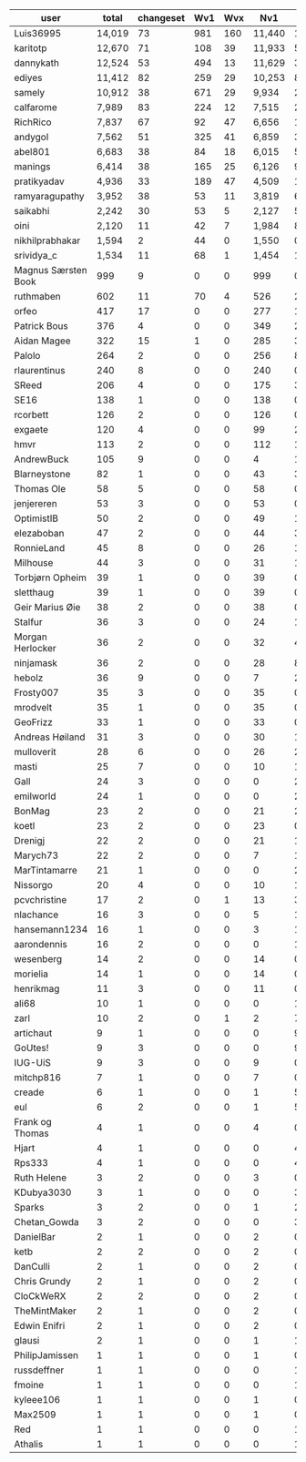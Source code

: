 user | total | changeset | Wv1 | Wvx | Nv1 | Nvx | Rv1 | Rvx
--- | --- | --- | --- | --- | --- | --- | --- | ---
Luis36995 | 14,019 | 73 | 981 | 160 | 11,440 | 1,434 | 0 | 4
karitotp | 12,670 | 71 | 108 | 39 | 11,933 | 590 | 0 | 0
dannykath | 12,524 | 53 | 494 | 13 | 11,629 | 388 | 0 | 0
ediyes | 11,412 | 82 | 259 | 29 | 10,253 | 871 | 0 | 0
samely | 10,912 | 38 | 671 | 29 | 9,934 | 278 | 0 | 0
calfarome | 7,989 | 83 | 224 | 12 | 7,515 | 238 | 0 | 0
RichRico | 7,837 | 67 | 92 | 47 | 6,656 | 1,042 | 0 | 0
andygol | 7,562 | 51 | 325 | 41 | 6,859 | 336 | 0 | 1
abel801 | 6,683 | 38 | 84 | 18 | 6,015 | 566 | 0 | 0
manings | 6,414 | 38 | 165 | 25 | 6,126 | 97 | 0 | 1
pratikyadav | 4,936 | 33 | 189 | 47 | 4,509 | 191 | 0 | 0
ramyaragupathy | 3,952 | 38 | 53 | 11 | 3,819 | 69 | 0 | 0
saikabhi | 2,242 | 30 | 53 | 5 | 2,127 | 57 | 0 | 0
oini | 2,120 | 11 | 42 | 7 | 1,984 | 87 | 0 | 0
nikhilprabhakar | 1,594 | 2 | 44 | 0 | 1,550 | 0 | 0 | 0
srividya_c | 1,534 | 11 | 68 | 1 | 1,454 | 11 | 0 | 0
Magnus Særsten Book | 999 | 9 | 0 | 0 | 999 | 0 | 0 | 0
ruthmaben | 602 | 11 | 70 | 4 | 526 | 2 | 0 | 0
orfeo | 417 | 17 | 0 | 0 | 277 | 140 | 0 | 0
Patrick Bous | 376 | 4 | 0 | 0 | 349 | 27 | 0 | 0
Aidan Magee | 322 | 15 | 1 | 0 | 285 | 36 | 0 | 0
Palolo | 264 | 2 | 0 | 0 | 256 | 8 | 0 | 0
rlaurentinus | 240 | 8 | 0 | 0 | 240 | 0 | 0 | 0
SReed | 206 | 4 | 0 | 0 | 175 | 31 | 0 | 0
SE16 | 138 | 1 | 0 | 0 | 138 | 0 | 0 | 0
rcorbett | 126 | 2 | 0 | 0 | 126 | 0 | 0 | 0
exgaete | 120 | 4 | 0 | 0 | 99 | 21 | 0 | 0
hmvr | 113 | 2 | 0 | 0 | 112 | 1 | 0 | 0
AndrewBuck | 105 | 9 | 0 | 0 | 4 | 101 | 0 | 0
Blarneystone | 82 | 1 | 0 | 0 | 43 | 39 | 0 | 0
Thomas Ole | 58 | 5 | 0 | 0 | 58 | 0 | 0 | 0
jenjereren | 53 | 3 | 0 | 0 | 53 | 0 | 0 | 0
OptimistIB | 50 | 2 | 0 | 0 | 49 | 1 | 0 | 0
elezaboban | 47 | 2 | 0 | 0 | 44 | 3 | 0 | 0
RonnieLand | 45 | 8 | 0 | 0 | 26 | 19 | 0 | 0
Milhouse | 44 | 3 | 0 | 0 | 31 | 13 | 0 | 0
Torbjørn Opheim | 39 | 1 | 0 | 0 | 39 | 0 | 0 | 0
sletthaug | 39 | 1 | 0 | 0 | 39 | 0 | 0 | 0
Geir Marius Øie | 38 | 2 | 0 | 0 | 38 | 0 | 0 | 0
Stalfur | 36 | 3 | 0 | 0 | 24 | 12 | 0 | 0
Morgan Herlocker | 36 | 2 | 0 | 0 | 32 | 4 | 0 | 0
ninjamask | 36 | 2 | 0 | 0 | 28 | 8 | 0 | 0
hebolz | 36 | 9 | 0 | 0 | 7 | 29 | 0 | 0
Frosty007 | 35 | 3 | 0 | 0 | 35 | 0 | 0 | 0
mrodvelt | 35 | 1 | 0 | 0 | 35 | 0 | 0 | 0
GeoFrizz | 33 | 1 | 0 | 0 | 33 | 0 | 0 | 0
Andreas Høiland | 31 | 3 | 0 | 0 | 30 | 1 | 0 | 0
mulloverit | 28 | 6 | 0 | 0 | 26 | 2 | 0 | 0
masti | 25 | 7 | 0 | 0 | 10 | 15 | 0 | 0
Gall | 24 | 3 | 0 | 0 | 0 | 24 | 0 | 0
emilworld | 24 | 1 | 0 | 0 | 0 | 24 | 0 | 0
BonMag | 23 | 2 | 0 | 0 | 21 | 2 | 0 | 0
koetl | 23 | 2 | 0 | 0 | 23 | 0 | 0 | 0
Drenigj | 22 | 2 | 0 | 0 | 21 | 1 | 0 | 0
Marych73 | 22 | 2 | 0 | 0 | 7 | 15 | 0 | 0
MarTintamarre | 21 | 1 | 0 | 0 | 0 | 21 | 0 | 0
Nissorgo | 20 | 4 | 0 | 0 | 10 | 10 | 0 | 0
pcvchristine | 17 | 2 | 0 | 1 | 13 | 3 | 0 | 0
nlachance | 16 | 3 | 0 | 0 | 5 | 11 | 0 | 0
hansemann1234 | 16 | 1 | 0 | 0 | 3 | 13 | 0 | 0
aarondennis | 16 | 2 | 0 | 0 | 0 | 16 | 0 | 0
wesenberg | 14 | 2 | 0 | 0 | 14 | 0 | 0 | 0
morielia | 14 | 1 | 0 | 0 | 14 | 0 | 0 | 0
henrikmag | 11 | 3 | 0 | 0 | 11 | 0 | 0 | 0
ali68 | 10 | 1 | 0 | 0 | 0 | 10 | 0 | 0
zarl | 10 | 2 | 0 | 1 | 2 | 7 | 0 | 0
artichaut | 9 | 1 | 0 | 0 | 0 | 9 | 0 | 0
GoUtes! | 9 | 3 | 0 | 0 | 0 | 9 | 0 | 0
IUG-UiS | 9 | 3 | 0 | 0 | 9 | 0 | 0 | 0
mitchp816 | 7 | 1 | 0 | 0 | 7 | 0 | 0 | 0
creade | 6 | 1 | 0 | 0 | 1 | 5 | 0 | 0
eul | 6 | 2 | 0 | 0 | 1 | 5 | 0 | 0
Frank og Thomas | 4 | 1 | 0 | 0 | 4 | 0 | 0 | 0
Hjart | 4 | 1 | 0 | 0 | 0 | 4 | 0 | 0
Rps333 | 4 | 1 | 0 | 0 | 0 | 4 | 0 | 0
Ruth Helene | 3 | 2 | 0 | 0 | 3 | 0 | 0 | 0
KDubya3030 | 3 | 1 | 0 | 0 | 0 | 3 | 0 | 0
Sparks | 3 | 2 | 0 | 0 | 1 | 2 | 0 | 0
Chetan_Gowda | 3 | 2 | 0 | 0 | 0 | 3 | 0 | 0
DanielBar | 2 | 1 | 0 | 0 | 2 | 0 | 0 | 0
ketb | 2 | 2 | 0 | 0 | 2 | 0 | 0 | 0
DanCulli | 2 | 1 | 0 | 0 | 2 | 0 | 0 | 0
Chris Grundy | 2 | 1 | 0 | 0 | 2 | 0 | 0 | 0
CloCkWeRX | 2 | 2 | 0 | 0 | 2 | 0 | 0 | 0
TheMintMaker | 2 | 1 | 0 | 0 | 2 | 0 | 0 | 0
Edwin Enifri | 2 | 1 | 0 | 0 | 2 | 0 | 0 | 0
glausi | 2 | 1 | 0 | 0 | 1 | 1 | 0 | 0
PhilipJamissen | 1 | 1 | 0 | 0 | 1 | 0 | 0 | 0
russdeffner | 1 | 1 | 0 | 0 | 0 | 1 | 0 | 0
fmoine | 1 | 1 | 0 | 0 | 0 | 1 | 0 | 0
kyleee106 | 1 | 1 | 0 | 0 | 1 | 0 | 0 | 0
Max2509 | 1 | 1 | 0 | 0 | 1 | 0 | 0 | 0
Red  | 1 | 1 | 0 | 0 | 0 | 1 | 0 | 0
Athalis | 1 | 1 | 0 | 0 | 0 | 1 | 0 | 0
